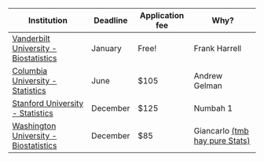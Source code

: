 |Institution|Deadline|Application fee|Why?|
|-|-|-|-|
|[Vanderbilt University - Biostatistics](http://www.vanderbilt.edu/biostatistics/graduate/prospective-students/application-process/)|January|Free!|Frank Harrell|
|[Columbia University - Statistics](http://stat.columbia.edu/programs/ph-d-program/)|June|$105|Andrew Gelman|
|[Stanford University - Statistics](https://statistics.stanford.edu/academics/admissions)|December|$125|Numbah 1|
|[Washington University - Biostatistics](https://www.biostat.washington.edu/program/admissions/dates)|December|$85|Giancarlo [(tmb hay pure Stats)](http://www.stat.washington.edu/graduate/applying/index.shtml)|
